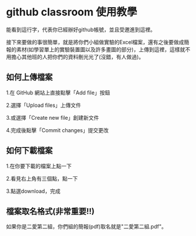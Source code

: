 # github classroom 使用教學
能看到這行字，代表你已經辦好github帳號，並且受邀進到這裡。

接下來要做的事很簡單，就是將你們小組做實驗的Excel檔案，還有之後要做成簡報的素材(如學習單上的實驗裝置圖以及許多畫圖的部分)，上傳到這裡，這樣就不用擔心其他班的人把你們的資料刪光光了(沒錯，有人做過)。

## 如何上傳檔案
1.在 GitHub 網站上直接點擊「Add file」按鈕

2.選擇「Upload files」上傳文件

3.或選擇「Create new file」創建新文件

4.完成後點擊「Commit changes」提交更改

## 如何下載檔案
1.在你要下載的檔案上點一下

2.看見右上角有三個點，點一下

3.點選download，完成

## 檔案取名格式(非常重要!!)
如果你是二愛第二組，你們組的簡報(pdf)取名就是"二愛第二組.pdf"。
